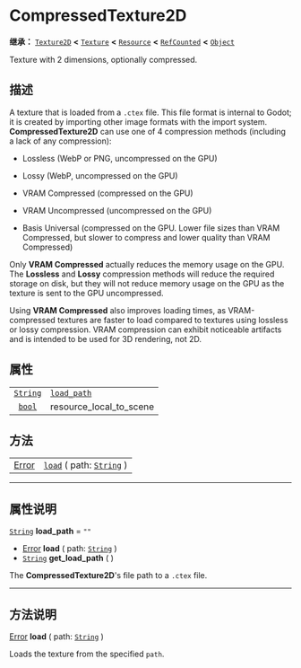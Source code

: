 <!-- ⚠ 请勿编辑本文件 ⚠ -->
<!-- 本文档使用脚本从 WeDot 引擎源码仓库生成。 -->
<!-- 生成脚本：https://github.com/WeDot-Engine/WeDot/tree/master/doc/tools/make_md.py； -->
<!-- 原文件：https://github.com/WeDot-Engine/WeDot/tree/master/doc/classes/CompressedTexture2D.xml。 -->

<div id="_class_compressedtexture2d"></div>

# CompressedTexture2D

**继承：** [`Texture2D`](class_texture2d.md) **<** [`Texture`](class_texture.md) **<** [`Resource`](class_resource.md) **<** [`RefCounted`](class_refcounted.md) **<** [`Object`](class_object.md)

Texture with 2 dimensions, optionally compressed.

## 描述

A texture that is loaded from a `.ctex` file. This file format is internal to Godot; it is created by importing other image formats with the import system. **CompressedTexture2D** can use one of 4 compression methods (including a lack of any compression):

- Lossless (WebP or PNG, uncompressed on the GPU)

- Lossy (WebP, uncompressed on the GPU)

- VRAM Compressed (compressed on the GPU)

- VRAM Uncompressed (uncompressed on the GPU)

- Basis Universal (compressed on the GPU. Lower file sizes than VRAM Compressed, but slower to compress and lower quality than VRAM Compressed)

Only **VRAM Compressed** actually reduces the memory usage on the GPU. The **Lossless** and **Lossy** compression methods will reduce the required storage on disk, but they will not reduce memory usage on the GPU as the texture is sent to the GPU uncompressed.

Using **VRAM Compressed** also improves loading times, as VRAM-compressed textures are faster to load compared to textures using lossless or lossy compression. VRAM compression can exhibit noticeable artifacts and is intended to be used for 3D rendering, not 2D.

## 属性

|||
|:-:|:--|
| [`String`](class_string.md) | [`load_path`](class_compressedtexture2d.md#class_compressedtexture2d_property_load_path) | ``""``                                                                                                |
| [`bool`](class_bool.md)     | resource_local_to_scene                                                                  | ``false`` (overrides [`Resource`](class_resource.md#class_resource_property_resource_local_to_scene)) |

## 方法

|||
|:-:|:--|
| [Error](#enum_@globalscope_error) | [`load`](class_compressedtexture2d.md#class_compressedtexture2d_method_load) ( path: [`String`](class_string.md) ) |

<!-- rst-class:: classref-section-separator -->

---

## 属性说明

<div id="_class_compressedtexture2d_property_load_path"></div>

[`String`](class_string.md) **load_path** = ``""`` <div id="class_compressedtexture2d_property_load_path"></div>

- [Error](#enum_@globalscope_error) **load** ( path: [`String`](class_string.md) )
- [`String`](class_string.md) **get_load_path** ( )

The **CompressedTexture2D**'s file path to a `.ctex` file.

<!-- rst-class:: classref-section-separator -->

---

## 方法说明

<div id="_class_compressedtexture2d_method_load"></div>

[Error](#enum_@globalscope_error) **load** ( path: [`String`](class_string.md) )<div id="class_compressedtexture2d_method_load"></div>

Loads the texture from the specified `path`.

[^virtual]: 本方法通常需要用户覆盖才能生效。
[^const]: 本方法无副作用，不会修改该实例的任何成员变量。
[^vararg]: 本方法除了能接受在此处描述的参数外，还能够继续接受任意数量的参数。
[^constructor]: 本方法用于构造某个类型。
[^static]: 调用本方法无需实例，可直接使用类名进行调用。
[^operator]: 本方法描述的是使用本类型作为左操作数的有效运算符。
[^bitfield]: 这个值是由下列位标志构成位掩码的整数。
[^void]: 无返回值。
